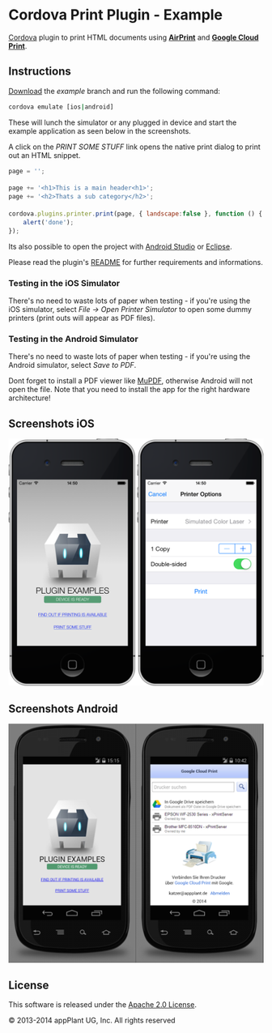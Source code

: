 
Cordova Print Plugin - Example
==============================

[Cordova][cordova] plugin to print HTML documents using [__AirPrint__][AirPrint]  and [__Google Cloud Print__][GCP].

## Instructions
[Download][zip] the _example_ branch and run the following command:

```bash
cordova emulate [ios|android]
```

These will lunch the simulator or any plugged in device and start the example application as seen below in the screenshots. 

A click on the _PRINT SOME STUFF_ link opens the native print dialog to print out an HTML snippet.

```javascript
page = '';

page += '<h1>This is a main header<h1>';
page += '<h2>Thats a sub category</h2>';

cordova.plugins.printer.print(page, { landscape:false }, function () {
    alert('done');
});
```

Its also possible to open the project with [Android Studio][studio] or [Eclipse][eclipse].

Please read the plugin's [README][readme] for further requirements and informations.


### Testing in the iOS Simulator
There's no need to waste lots of paper when testing - if you're using the iOS simulator, select _File -> Open Printer Simulator_ to open some dummy printers (print outs will appear as PDF files).


### Testing in the Android Simulator
There's no need to waste lots of paper when testing - if you're using the Android simulator, select _Save to PDF_.

Dont forget to install a PDF viewer like [MuPDF][mupdf], otherwise Android will not open the file. Note that you need to install the app for the right hardware architecture!


## Screenshots iOS
![ios][ios_screens]


## Screenshots Android
![android][android_screens]


## License

This software is released under the [Apache 2.0 License][apache2_license].

© 2013-2014 appPlant UG, Inc. All rights reserved


[cordova]: https://cordova.apache.org
[GCP]: http://www.google.com/cloudprint/learn/index.html
[AirPrint]: http://support.apple.com/kb/ht4356
[android_screens]: images/android.tiff
[ios_screens]: images/ios.tiff
[readme]: https://github.com/katzer/cordova-plugin-printer/blob/google-cloud-print/README.md
[zip]: https://github.com/katzer/cordova-plugin-printer/archive/google-cloud-print.zip
[studio]: https://developer.android.com/sdk/installing/studio.html
[eclipse]: https://developer.android.com/sdk/index.html
[mupdf]: http://www.mupdf.com
[apache2_license]: http://opensource.org/licenses/Apache-2.0

